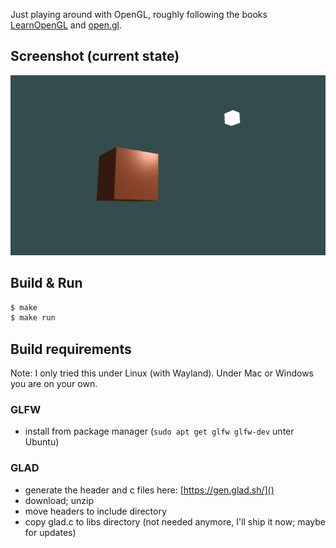 Just playing around with OpenGL, roughly following the books [LearnOpenGL](https://learnopengl.com) and [open.gl]().

## Screenshot (current state)

![screenshot](screenshots/materials.png)

## Build & Run

```sh
$ make
$ make run
```

## Build requirements

Note: I only tried this under Linux (with Wayland). Under Mac or Windows you are on your own.

### GLFW

- install from package manager (`sudo apt get glfw glfw-dev` unter Ubuntu)

### GLAD

- generate the header and c files here: [https://gen.glad.sh/]()
- download; unzip
- move headers to include directory
- copy glad.c to libs directory (not needed anymore, I'll ship it now; maybe for updates)
